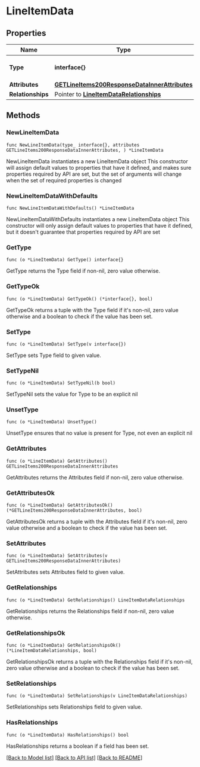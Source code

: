 # LineItemData

## Properties

Name | Type | Description | Notes
------------ | ------------- | ------------- | -------------
**Type** | **interface{}** | The resource&#39;s type | 
**Attributes** | [**GETLineItems200ResponseDataInnerAttributes**](GETLineItems200ResponseDataInnerAttributes.md) |  | 
**Relationships** | Pointer to [**LineItemDataRelationships**](LineItemDataRelationships.md) |  | [optional] 

## Methods

### NewLineItemData

`func NewLineItemData(type_ interface{}, attributes GETLineItems200ResponseDataInnerAttributes, ) *LineItemData`

NewLineItemData instantiates a new LineItemData object
This constructor will assign default values to properties that have it defined,
and makes sure properties required by API are set, but the set of arguments
will change when the set of required properties is changed

### NewLineItemDataWithDefaults

`func NewLineItemDataWithDefaults() *LineItemData`

NewLineItemDataWithDefaults instantiates a new LineItemData object
This constructor will only assign default values to properties that have it defined,
but it doesn't guarantee that properties required by API are set

### GetType

`func (o *LineItemData) GetType() interface{}`

GetType returns the Type field if non-nil, zero value otherwise.

### GetTypeOk

`func (o *LineItemData) GetTypeOk() (*interface{}, bool)`

GetTypeOk returns a tuple with the Type field if it's non-nil, zero value otherwise
and a boolean to check if the value has been set.

### SetType

`func (o *LineItemData) SetType(v interface{})`

SetType sets Type field to given value.


### SetTypeNil

`func (o *LineItemData) SetTypeNil(b bool)`

 SetTypeNil sets the value for Type to be an explicit nil

### UnsetType
`func (o *LineItemData) UnsetType()`

UnsetType ensures that no value is present for Type, not even an explicit nil
### GetAttributes

`func (o *LineItemData) GetAttributes() GETLineItems200ResponseDataInnerAttributes`

GetAttributes returns the Attributes field if non-nil, zero value otherwise.

### GetAttributesOk

`func (o *LineItemData) GetAttributesOk() (*GETLineItems200ResponseDataInnerAttributes, bool)`

GetAttributesOk returns a tuple with the Attributes field if it's non-nil, zero value otherwise
and a boolean to check if the value has been set.

### SetAttributes

`func (o *LineItemData) SetAttributes(v GETLineItems200ResponseDataInnerAttributes)`

SetAttributes sets Attributes field to given value.


### GetRelationships

`func (o *LineItemData) GetRelationships() LineItemDataRelationships`

GetRelationships returns the Relationships field if non-nil, zero value otherwise.

### GetRelationshipsOk

`func (o *LineItemData) GetRelationshipsOk() (*LineItemDataRelationships, bool)`

GetRelationshipsOk returns a tuple with the Relationships field if it's non-nil, zero value otherwise
and a boolean to check if the value has been set.

### SetRelationships

`func (o *LineItemData) SetRelationships(v LineItemDataRelationships)`

SetRelationships sets Relationships field to given value.

### HasRelationships

`func (o *LineItemData) HasRelationships() bool`

HasRelationships returns a boolean if a field has been set.


[[Back to Model list]](../README.md#documentation-for-models) [[Back to API list]](../README.md#documentation-for-api-endpoints) [[Back to README]](../README.md)


